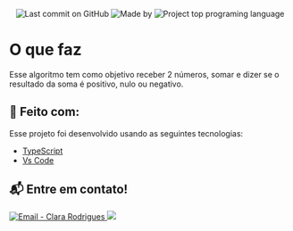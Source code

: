<p align="center">
    <img alt="Last commit on GitHub" src="https://img.shields.io/github/last-commit/Clara-Ro/Aulas-POO">
    <img alt="Made by " src="https://img.shields.io/badge/made%20by-Clara%20Rodrigues-%20">
    <img alt="Project top programing language" src="https://img.shields.io/github/languages/top/Clara-Ro/Aulas-POO">
</p>

# O que faz

 Esse algoritmo tem como objetivo receber 2 números, somar e dizer se o resultado da soma é positivo, nulo ou negativo.

## :rocket: Feito com:

Esse projeto foi desenvolvido usando as seguintes tecnologias:

- [TypeScript](https://www.typescriptlang.org)
- [Vs Code](https://code.visualstudio.com/)


## :mailbox_with_mail: Entre em contato!

<a href="mailto:contato.clararodriguess@gmail.com" target="_blank" >
  <img alt="Email - Clara Rodrigues" src="https://img.shields.io/badge/Email--%23F8952D?style=social&logo=gmail">
</a>
<a href="https://www.linkedin.com/in/clara-rodrigues-dos-santos-696074203/">
    <img src="https://img.shields.io/badge/Linkedin--%23F8952D?style=social&logo=linkedin">
</a>